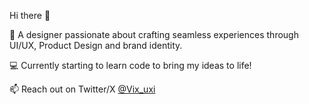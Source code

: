 Hi there 👋

🔭 A designer passionate about crafting seamless experiences through UI/UX, Product Design and brand identity.

💻 Currently starting to learn code to bring my ideas to life!

📫 Reach out on Twitter/X [@Vix_uxi](https://x.com/Vix_uxi)
